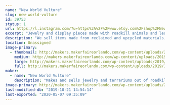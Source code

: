 ```yaml
---
name: "New World Vulture"
slug: new-world-vulture
id: 39753
status: 1
url: https://l.instagram.com/?u=https%3A%2F%2Fwww.etsy.com%2Fshop%2FNewWorldVultureCo%3Fref%3Dsearch_shop_redirect&e=ATNlAISGAwdIsK0noBX__NBIm2YrbQl5ctTpnNDDWrs00qj_xD8Gychx9P3LfAhp9ky_4dd9eXd_3zOZepIdnpOKPbw6bBza
excerpt: "Jewelry and display pieces made with roadkill animals and leather"
description: "We sell items made from reclaimed and upcycled materials, from lamps made with rabbit skulls to witches brooms designed with art in mind"
location: Unassigned
image-primary:
  - thumbnail: http://makers.makerfaireorlando.com/wp-content/uploads/2019/10/tcyxoe-preview-150x150.png
    medium: http://makers.makerfaireorlando.com/wp-content/uploads/2019/10/tcyxoe-preview-300x300.png
    large: http://makers.makerfaireorlando.com/wp-content/uploads/2019/10/tcyxoe-preview.png
    full: http://makers.makerfaireorlando.com/wp-content/uploads/2019/10/tcyxoe-preview.png
maker:
  - name: "New World Vulture"
    description: "Makes and sells jewelry and terrariums out of roadkill animal bones and leather"
image-primary: http://makers.makerfaireorlando.com/wp-content/uploads/2019/10/IMG_20190927_162009_929-1.jpg
last-modified-db: "2019-10-21 14:54:14"
last-exported: "2020-05-07 09:35:09"
---
```

